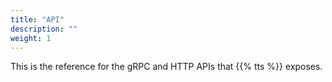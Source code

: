 ```yaml
---
title: "API"
description: ""
weight: 1
---
```


This is the reference for the gRPC and HTTP APIs that {{% tts %}} exposes.
